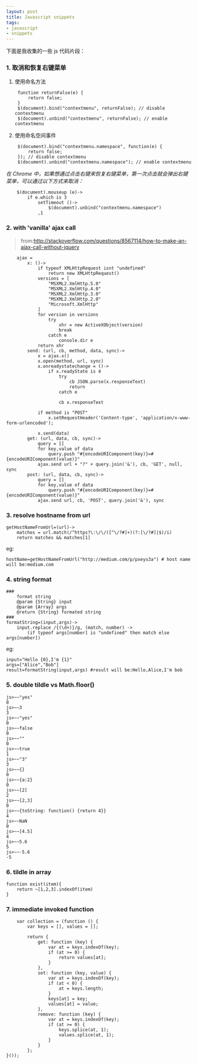 ```yaml
---
layout: post
title: Javascript snippets
tags:
- javascript
- snippets
---
```


下面是我收集的一些 js 代码片段：

### 1. 取消和恢复右键菜单

1. 使用命名方法

		function returnFalse(e) {
			return false;
		}
		$(document).bind("contextmenu", returnFalse); // disable contextmenu
		$(document).unbind("contextmenu", returnFalse); // enable contextmenu

2. 使用命名空间事件

		$(document).bind("contextmenu.namespace", function(e) {		
			return false;
		}); // disable contextmenu
		$(document).unbind("contextmenu.namespace"); // enable contextmenu

*在 Chrome 中，如果想通过点击右键来恢复右键菜单，第一次点击就会弹出右键菜单，可以通过以下方式来取消：*

		$(document).mouseup (e)->
			if e.which is 3
				setTimeout ()->
					$(document).unbind("contextmenu.namespace")
				,1

### 2. with 'vanilla' ajax call

>from:<http://stackoverflow.com/questions/8567114/how-to-make-an-ajax-call-without-jquery>

		ajax =
			x: ()->
				if typeof XMLHttpRequest isnt "undefined"
					return new XMLHttpRequest()
				versions = [
					"MSXML2.XmlHttp.5.0"
					"MSXML2.XmlHttp.4.0"
					"MSXML2.XmlHttp.3.0"
					"MSXML2.XmlHttp.2.0"
					"Microsoft.XmlHttp"
				]
				for version in versions
					try
						xhr = new ActiveXObject(version)
						break
					catch e
						console.dir e
				return xhr
			send: (url, cb, method, data, sync)->
				x = ajax.x()
				x.open(method, url, sync)
				x.onreadystatechange = ()->
					if x.readyState is 4
						try
							cb JSON.parse(x.responseText)
							return
						catch e
		
						cb x.responseText
		
				if method is "POST"
					x.setRequestHeader('Content-type', 'application/x-www-form-urlencoded');
		
				x.send(data)
			get: (url, data, cb, sync)->
				query = []
				for key,value of data
					query.push "#{encodeURIComponent(key)}=#{encodeURIComponent(value)}"
				ajax.send url + "?" + query.join('&'), cb, 'GET', null, sync
			post: (url, data, cb, sync)->
				query = []
				for key,value of data
					query.push "#{encodeURIComponent(key)}=#{encodeURIComponent(value)}"
				ajax.send url, cb, 'POST', query.join('&'), sync

### 3. resolve hostname from url

	getHostNameFromUrl=(url)->
		matches = url.match(/^https?\:\/\/([^\/?#]+)(?:[\/?#]|$)/i)
		return matches && matches[1]

eg:

	hostName=getHostNameFromUrl("http://medium.com/p/pxeys3a") # host name will be:medium.com

### 4. string format

	###
		format string
		@param {String} input
		@param {Array} args 
		@return {String} formated string
	###
	formatString=(input,args)->
		input.replace /{(\d+)}/g, (match, number) ->
			(if typeof args[number] is "undefined" then match else args[number])

eg:

	input="Hello {0},I'm {1}"
	args=["Alice","Bob"]
	result=formatString(input,args) #result will be:Hello,Alice,I'm bob

### 5. double tildle vs Math.floor()

	js>~~"yes"
	0
	js>~~3
	3
	js>~~"yes"
	0
	js>~~false
	0
	js>~~""
	0
	js>~~true
	1
	js>~~"3"
	3
	js>~~{}
	0
	js>~~{a:2}
	0
	js>~~[2]
	2
	js>~~[2,3]
	0
	js>~~{toString: function() {return 4}}
	4
	js>~~NaN
	0
	js>~~[4.5]
	4
	js>~~5.6
	5
	js>~~-5.6
	-5

### 6. tildle in array

	function exist(item){
		return ~[1,2,3].indexOf(item)
	}

### 7. immediate invoked function

		var collection = (function () {
			var keys = [], values = [];

			return {
				get: function (key) {
					var at = keys.indexOf(key);
					if (at >= 0) {
						return values[at];
					}
				},
				set: function (key, value) {
					var at = keys.indexOf(key);
					if (at < 0) {
						at = keys.length;
					}
					keys[at] = key;
					values[at] = value;
				},
				remove: function (key) {
					var at = keys.indexOf(key);
					if (at >= 0) {
						keys.splice(at, 1);
						values.splice(at, 1);
					}
				}
			};
	}());
